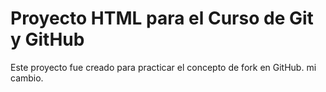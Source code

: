 <!-- @format -->

# Proyecto HTML para el Curso de Git y GitHub

Este proyecto fue creado para practicar el concepto de fork en GitHub. mi cambio.
